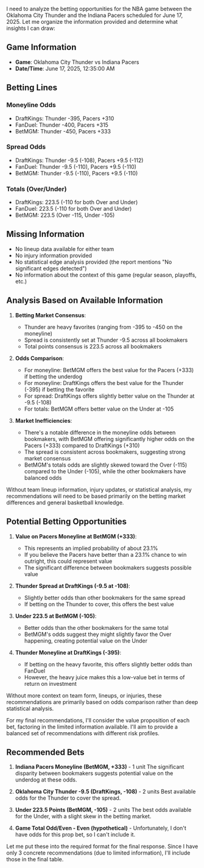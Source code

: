 I need to analyze the betting opportunities for the NBA game between the Oklahoma City Thunder and the Indiana Pacers scheduled for June 17, 2025. Let me organize the information provided and determine what insights I can draw:

## Game Information
- **Game**: Oklahoma City Thunder vs Indiana Pacers
- **Date/Time**: June 17, 2025, 12:35:00 AM

## Betting Lines

### Moneyline Odds
- DraftKings: Thunder -395, Pacers +310
- FanDuel: Thunder -400, Pacers +315
- BetMGM: Thunder -450, Pacers +333

### Spread Odds
- DraftKings: Thunder -9.5 (-108), Pacers +9.5 (-112)
- FanDuel: Thunder -9.5 (-110), Pacers +9.5 (-110)
- BetMGM: Thunder -9.5 (-110), Pacers +9.5 (-110)

### Totals (Over/Under)
- DraftKings: 223.5 (-110 for both Over and Under)
- FanDuel: 223.5 (-110 for both Over and Under)
- BetMGM: 223.5 (Over -115, Under -105)

## Missing Information
- No lineup data available for either team
- No injury information provided
- No statistical edge analysis provided (the report mentions "No significant edges detected")
- No information about the context of this game (regular season, playoffs, etc.)

## Analysis Based on Available Information

1. **Betting Market Consensus**:
   - Thunder are heavy favorites (ranging from -395 to -450 on the moneyline)
   - Spread is consistently set at Thunder -9.5 across all bookmakers
   - Total points consensus is 223.5 across all bookmakers

2. **Odds Comparison**:
   - For moneyline: BetMGM offers the best value for the Pacers (+333) if betting the underdog
   - For moneyline: DraftKings offers the best value for the Thunder (-395) if betting the favorite
   - For spread: DraftKings offers slightly better value on the Thunder at -9.5 (-108)
   - For totals: BetMGM offers better value on the Under at -105

3. **Market Inefficiencies**:
   - There's a notable difference in the moneyline odds between bookmakers, with BetMGM offering significantly higher odds on the Pacers (+333) compared to DraftKings (+310)
   - The spread is consistent across bookmakers, suggesting strong market consensus
   - BetMGM's totals odds are slightly skewed toward the Over (-115) compared to the Under (-105), while the other bookmakers have balanced odds

Without team lineup information, injury updates, or statistical analysis, my recommendations will need to be based primarily on the betting market differences and general basketball knowledge.

## Potential Betting Opportunities

1. **Value on Pacers Moneyline at BetMGM (+333)**:
   - This represents an implied probability of about 23.1%
   - If you believe the Pacers have better than a 23.1% chance to win outright, this could represent value
   - The significant difference between bookmakers suggests possible value

2. **Thunder Spread at DraftKings (-9.5 at -108)**:
   - Slightly better odds than other bookmakers for the same spread
   - If betting on the Thunder to cover, this offers the best value

3. **Under 223.5 at BetMGM (-105)**:
   - Better odds than the other bookmakers for the same total
   - BetMGM's odds suggest they might slightly favor the Over happening, creating potential value on the Under

4. **Thunder Moneyline at DraftKings (-395)**:
   - If betting on the heavy favorite, this offers slightly better odds than FanDuel
   - However, the heavy juice makes this a low-value bet in terms of return on investment

Without more context on team form, lineups, or injuries, these recommendations are primarily based on odds comparison rather than deep statistical analysis.

For my final recommendations, I'll consider the value proposition of each bet, factoring in the limited information available. I'll aim to provide a balanced set of recommendations with different risk profiles.

## Recommended Bets

1. **Indiana Pacers Moneyline (BetMGM, +333)** - 1 unit
   The significant disparity between bookmakers suggests potential value on the underdog at these odds.

2. **Oklahoma City Thunder -9.5 (DraftKings, -108)** - 2 units
   Best available odds for the Thunder to cover the spread.

3. **Under 223.5 Points (BetMGM, -105)** - 2 units
   The best odds available for the Under, with a slight skew in the betting market.

4. **Game Total Odd/Even - Even (hypothetical)** - Unfortunately, I don't have odds for this prop bet, so I can't include it.

Let me put these into the required format for the final response. Since I have only 3 concrete recommendations (due to limited information), I'll include those in the final table.